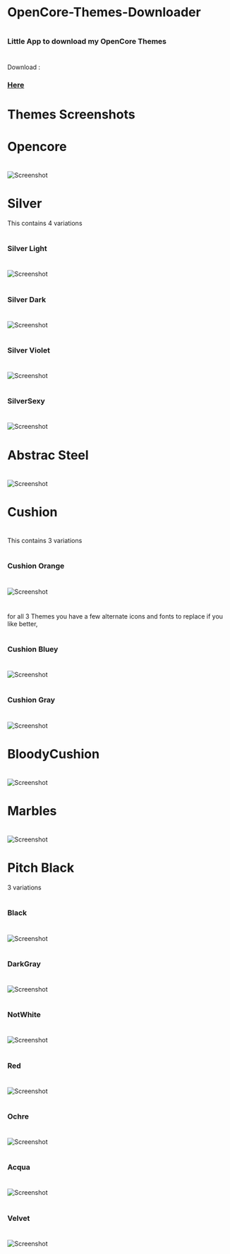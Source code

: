 # OpenCore-Themes-Downloader
# 
### Little App to download my OpenCore Themes 
#
Download :
###  [Here](https://github.com/LAbyOne/OpenCore-Themes-Downloader/releases)
#
# Themes Screenshots
# 
# Opencore
#
![Screenshot](https://github.com/LAbyOne/OpenCoreThemes/blob/master/Opencore/ScreenShot.png)
# 
# Silver
This contains 4 variations
#
### Silver Light
#
![Screenshot](https://github.com/LAbyOne/OpenCoreThemes/blob/master/Silver/SilverLight/ScreenShot.png)
#
### Silver Dark
#
![Screenshot](https://github.com/LAbyOne/OpenCoreThemes/blob/master/Silver/SilverDark/ScreenShot.png)
# 
### Silver Violet
#
![Screenshot](https://github.com/LAbyOne/OpenCoreThemes/blob/master/Silver/SilverViolet/ScreenShot.png)
#
### SilverSexy
#
![Screenshot](https://github.com/LAbyOne/OpenCoreThemes/blob/master/Silver/SilverSexy/ScreenShot.png)
# 
# Abstrac Steel
#
![Screenshot](https://github.com/LAbyOne/OpenCoreThemes/blob/master/Abstract_Steel/ScreenShot.png)
# 
# Cushion
#
This contains 3 variations
#
### Cushion Orange
#
![Screenshot](https://github.com/LAbyOne/OpenCoreThemes/blob/master/Cushion/Cushion_Orange/ScreenShot.png)
# 
for all 3 Themes you have a few alternate icons and fonts to replace if you like better,
# 
### Cushion Bluey
#
![Screenshot](https://github.com/LAbyOne/OpenCoreThemes/blob/master/Cushion/Cushion_Bluey/ScreenShot.png)
# 
### Cushion Gray
#
![Screenshot](https://github.com/LAbyOne/OpenCoreThemes/blob/master/Cushion/Cushion_Gray/ScreenShot.png)
# 
# BloodyCushion
#
![Screenshot](https://github.com/LAbyOne/OpenCoreThemes/blob/master/Cushion/BloodyCushion/ScreenShot.png)
#
# Marbles
#
![Screenshot](https://github.com/LAbyOne/OpenCoreThemes/blob/master/Marbles/ScreenShot.png)
# 
# Pitch Black 
3 variations
# 
### Black
#
![Screenshot](https://github.com/LAbyOne/OpenCoreThemes/blob/master/PitchBlack/Black/ScreenShot.png)
# 
### DarkGray
#
![Screenshot](https://github.com/LAbyOne/OpenCoreThemes/blob/master/PitchBlack/DarkGray/ScreenShot.png)
# 
### NotWhite
#
![Screenshot](https://github.com/LAbyOne/OpenCoreThemes/blob/master/PitchBlack/NotWhite/ScreenShot.png)
# 
### Red
#
![Screenshot](https://github.com/LAbyOne/OpenCoreThemes/blob/master/PitchBlack/Red/ScreenShot.png)
# 
### Ochre
#
![Screenshot](https://github.com/LAbyOne/OpenCoreThemes/blob/master/PitchBlack/Ochre/ScreenShot.png)
# 
### Acqua
#
![Screenshot](https://github.com/LAbyOne/OpenCoreThemes/blob/master/PitchBlack/Acqua/ScreenShot.png)
# 
### Velvet
#
![Screenshot](https://github.com/LAbyOne/OpenCoreThemes/blob/master/PitchBlack/Velvet/ScreenShot.png)
# 
###
